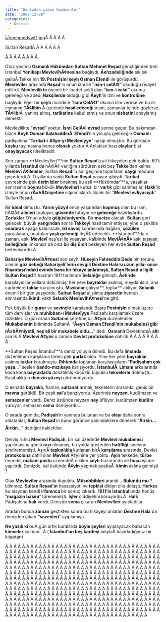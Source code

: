 ```yaml
---
title: "Denizden çıkan Semâzenler"
date: "2007-12-29"
categories: 
  - Dervish
---
```


[![mehmedvwf1.jpg](/uploads/2007/12/mehmedvwf1.jpg)](/uploads/2007/12/mehmedvwf1.jpg "mehmedvwf1.jpg")[](/uploads/2007/12/1416.jpg "1416.jpg")Â Â Â Â Â 

Sultan ReşadÂ Â Â Â Â Â Â 

Â Â Â Â Â Â Â Â 

Otuz yedinci **Osmanlı Hükümdarı Sultan Mehmet Reşad** gençliğinden beri İstanbul **Yenikapı MevlevîhÃ¢nesine** bağlıydı. **Åehzadeliğinde** sık sık gelipÂ Tekke'nin **19\. Postnişini şeyh Osman Efendi** ile görüşürdü. **Mevlevîler** arasında **Reşad**'ın onun izni ile **“ism-i celÃ¢l”** okuduğu rivayet edilirdi. **Mevlevîlikte** önemli bir ibadet şekli olan “**ism-i celal”** okuma geleneği ve adedi **Nakşîlerde** olduğu gibi **Åeyh**’in izni ve **kontrolüne** bağlıydı. Eğer bir **şeyh** müridine “**İsmi CelÃ¢l**” okuma izni verirse ve bu ilk esmanın **TÃ¢libin** Â üzerinde **hasıl edeceği** tesiri, zamanlar içinde gözlerse, **TÃ¢libi**Â  yanına almış, **tarikatine** kabul etmiş ve onun **nisbetini** onaylamış demekti.

Mevlevîlikte “**evrad**” yoktur. **İsmi CelÃ¢l** **evrad** yerine geçer. Bu bakımdan bizce **Åeyh Osman SalahaddinÂ  Efendi**’nin yoluyla geleceğin **Osmanlı** padişahına “**Tarikat-i Aliye-yi Mevleviyye**” nasip olmuştur. Bu görüşün **kuşku** taşımasına bence **olanak** yoktur.Â Anlatılan bazı **olaylar** bizi **onaylayacak** niteliktedir.

Son zaman **Mevlevîleri’**nin **Sultan Reşad**’a ait hikayeleri pek boldu. 60’lı yıllarda **İstanbul**’da hÃ¢lÃ¢ varlığını sürdüren eski beş **Tekke**’den kalma **Mevlevî Ã¢ileleler**, Sultan **Reşad**’ın adı geçince toparlanır, **saygı** moduna geçerlerdi.Â  O yıllarda sanki **Sultan Reşat** yaşıyor gibiydi. **Tarikat** çevresinde pek **derin izler** bırakmış bu asil **Hükümdar’**a, yasaklar sonrasının **boynu** bükük **Mevlevîleri** kutsal bir **varlık** gibi sarılmışlar, **Hakk**’în izniyle onun **rÃ»hÃ¢niyetine** sığınmışlardı. Sanki bir “**Mevlevî evliyasıydı**” Sultan Reşad…

Bir **ideal** olmuştu. **Yarım yüzyıl** önce yaşamdan **kopmuş** olan bu isim, hÃ¢lÃ¢ **aileleri** topluyor, **güvende** tutuyor ve **geleceğe** hazırlıyordu. **Zorluklar** O’nun adıyla **göğüsleniyordu**. Bir **mucize** olacak, **Sultan** geri gelecek, büyük **yangından** sonra **Tekkeyi** nasıl tamir ettiyse, yine o şekilde **onararak** ayağa kaldıracak, **iki sava**ş sonrasında dağılan, **çözülen**, parçalanan, unutulan **yaşlı geleneği** ihyÃ¢ edecekti. **İstanbul’**da o zaman, eski **Mevlevî** neş’esi ile yaşayan, kalbinde **MevlÃ¢nÃ¢** aşkı taşıyan, **belleğinde** imkansız da olsa **bir diş ümit** besleyen her evde **Sultan Reşad** bekleniyordu.Â 

**Bahariye MevlevîhÃ¢nesi** son şeyhi **Hüseyin Fahreddin Dede**’nin torunu, ailenin **göz bebeği** **Bahariyeli’**lerin sevgili **Destine Hala**’sı uzun yıllar önce **Nışantaşı**’ndaki evinde bana bir hikaye anlatmıştı, Sultan Reşad'a ilgili**: Sultan Reşad**11 haziran 1911 tarihinde **Selaniğe** gitmişti. **Åehirde** karşılayıcılar yollara dökülmüş, her yere **bayraklar** asılmış, meydanlara, ana caddelere **taklar** kurulmuştu. **Mızıkalar** çalıyor**, toplar** atılıyor, **Selanik** önemli bir gün yaşıyordu. **Sultan Reşad** alışılmış **ziyaretin** hemen sonrasında **ikindi** vakti **Selanik** **MevlevîhÃ¢nes**i’ne gitti.

Pek büyük bir **gurur** ve **sevinçle** karşılandı. Başta **Postnişin** olmak üzere tüm dervişler ve **muhibban-ı Mevlevîyye** Padişahı karşılamak üzere dizildiler. O gün orada **Sultanın** şerefine bir **Ã¢yin** düzenlediler. **Mukabelenin** bitiminde SultanÂ  “**Åeyh Osman Efendi’nin mukabelesi gibi rÃ»hÃ¢niyetli, neş’eli bir mukabele oldu…**” dedi. **Osmanlı** DevletindeÂ **altı** asırlık Â **Mevlevî Ã¢yini** o zaman **Devlet** **protokolüne** dahildi.Â Â Â Â Â Â Â  Â 

**Sultan Reşad İstanbul’**a deniz yoluyla döndü. Bu defa **limanda** düzenlenen karşılama töreni pek **parlak** oldu. Yine her yere **bayraklar** asılmış **taklar** kurulmuştu. **Rıhtımda** toplanan karşılayıcıların “**Padişahım çok yaşa**…” sesleri **bando-mızıkaya** karışıyordu. **İstanbulÂ  Limanı** arkalarında koca koca **bayraklarla** donatılmış küçüklü büyüklü **teknelerle** dolmuştu. Kalabalıktan **denizin yüzeyi** görünmüyordu.

O esnada **bayraklı,** flamalı, **saltanat** armalı, teknelerin arasında, geniş bir **mavna** görüldü. Bir çeşit **sal**’a benziyordu. Ãzerinde **neyzen**, kudümzen ve **semazenler** vardı. Deniz üstünde neyzen **ney** üflüyor, kudümzen **kudüm** vuruyor, semazen **sema** dönüyordu…

O sırada gemide, **Padişah**’ın yanında bulunan ve bu **olayı** daha sonra anlatanlar, **Sultan Reşad**’ın bunu görünce yanındakilere dönerek “**Ãirkin…Ãirkin**…” dediğini naklettiler.

Derviş ruhlu **Mevlevî Padişah**, bir sal üzerinde **Mevlevi mukabelesi** yapılmasına gönlü **razı** olmamış, bu yolda gösterilen **hafifliği** sinesine sindirememişti. AşırıÂ **taşkınlıkla** kutlanan birÂ **karşılama** sırasında, Devlet **protokoluna** dahil olan **Mevlevî** Ã¢yinine yer yoktu. **Âyin** tekkede, **türbe** önünde, **makam postu** üzerindeÂ dikilen **şeyh** huzurunda ve **huşu** işinde yapılırdı. Denizde, sal üstünde **Ã¢yin** yapmak acabaÂ  **kimin** aklına gelmişti ?

Olay **Mevlevîler** arasında duyuldu. **Müsebbibleri** arandı… **Bulundu mu** ? bilinmez. **Sultan Reşad’ın** hassasiyeti ve **tepkisi** dilden dile dolaştı. **Herkes** bu olaydan kendi **irfanınca** bir sonuç çıkardı. **1911’in İstanbul**’unda henüz “**magazin basını**” türememişti. **İşler** ciddiyetini koruyordu.Â  **Halk** Padişahına **hak** verdi. Denizde **sema** çıkaran **Mevlevîleri** ayıpladılar.

Aradan bunca **zaman** geçtikten sonra bu hikayeyi anlatan **Destine Hala** da denizden çıkan **“sazenleri**” ayıplamıştı.

**Ne yazık ki** buÂ gün artık buralarda **böyle şeyleri** ayıplayacak babacan **kimseler** kalmadı. Â ( **İstanbul'un beş kardeşi** adıylaÂ hazırladığımız bir kitaptan)

Â Â Â Â Â Â Â Â Â Â Â Â Â Â Â Â Â Â Â Â Â Â Â Â Â Â Â Â Â Â Â Â Â Â Â Â Â Â Â Â Â Â Â Â Â Â Â Â Â Â Â Â Â Â Â Â Â Â Â Â Â Â Â Â Â Â Â Â Â Â Â Â Â Â Â Â Â Â Â Â Â Â Â Â Â Â Â Â Â Â Â Â Â Â Â Â Â Â Â Â Â Â Â Â Â Â Â Â Â Â Â Â Â Â Â Â Â Â Â Â Â Â Â Â Â Â Â Â Â Â Â Â Â Â Â Â Â Â Â Â Â Â Â Â Â Â Â Â Â Â Â Â Â Â Â Â Â Â Â Â Â Â Â Â Â Â Â Â Â Â Â Â Â Â Â Â Â Â Â Â Â Â Â Â Â Â Â Â Â Â Â Â Â Â Â Â Â Â Â Â Â Â Â Â Â Â Â Â Â Â Â Â Â Â Â Â Â Â Â Â Â Â Â Â Â Â Â Â Â Â Â Â Â Â Â Â Â Â Â Â Â Â Â Â Â Â Â Â Â Â Â Â Â Â Â Â Â Â Â Â Â Â Â Â Â Â Â Â Â Â Â Â Â Â Â Â Â Â Â Â Â Â Â Â Â Â Â Â Â Â Â Â Â Â Â Â Â Â Â Â Â Â Â Â Â Â Â Â Â Â Â Â Â Â Â Â Â Â Â Â Â Â Â Â Â Â Â Â Â Â Â Â Â Â Â Â Â Â Â Â Â Â Â Â Â Â Â Â Â Â Â Â Â Â Â Â Â Â Â Â Â Â Â Â Â Â Â Â Â Â Â Â Â Â Â Â Â Â Â Â Â Â Â Â Â Â Â Â Â Â Â Â Â Â Â Â Â Â Â Â Â Â Â Â Â Â Â Â Â Â Â Â Â Â Â Â Â Â Â Â Â Â Â Â Â Â Â Â Â Â Â Â Â Â Â Â Â Â Â Â Â Â Â Â Â Â Â Â Â Â Â Â Â Â Â Â Â Â Â Â Â Â Â Â Â Â Â Â Â Â Â Â Â Â Â Â Â Â Â Â Â Â Â Â Â Â Â Â Â Â Â Â Â Â Â Â Â Â Â Â Â Â Â Â Â Â Â Â Â Â Â Â Â Â Â
